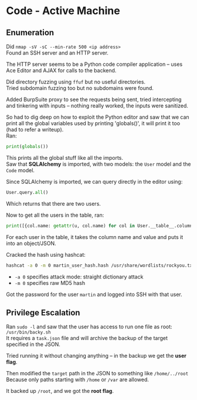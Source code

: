 
# Code - Active Machine

## Enumeration

Did `nmap -sV -sC --min-rate 500 <ip address>`  
Found an SSH server and an HTTP server.

The HTTP server seems to be a Python code compiler application – uses Ace Editor and AJAX for calls to the backend.

Did directory fuzzing using `ffuf` but no useful directories.  
Tried subdomain fuzzing too but no subdomains were found.

Added BurpSuite proxy to see the requests being sent, tried intercepting and tinkering with inputs – nothing really worked, the inputs were sanitized.

So had to dig deep on how to exploit the Python editor and saw that we can print all the global variables used by printing 'globals()', it will print it too (had to refer a writeup).  
Ran:  
```python
print(globals())
```

This prints all the global stuff like all the imports.  
Saw that **SQLAlchemy** is imported, with two models: the `User` model and the `Code` model.

Since SQLAlchemy is imported, we can query directly in the editor using:  
```python
User.query.all()
```
Which returns that there are two users.

Now to get all the users in the table, ran:  
```python
print([{col.name: getattr(u, col.name) for col in User.__table__.columns} for u in User.query.all()])
```

For each user in the table, it takes the column name and value and puts it into an object/JSON.

Cracked the hash using hashcat:  
```bash
hashcat -a 0 -m 0 martin_user_hash.hash /usr/share/wordlists/rockyou.txt.gz
```
- `-a 0` specifies attack mode: straight dictionary attack  
- `-m 0` specifies raw MD5 hash

Got the password for the user `martin` and logged into SSH with that user.

## Privilege Escalation

Ran `sudo -l` and saw that the user has access to run one file as root: `/usr/bin/backy.sh`  
It requires a `task.json` file and will archive the backup of the target specified in the JSON.

Tried running it without changing anything – in the backup we get the **user flag**.

Then modified the `target` path in the JSON to something like `/home/../root`  
Because only paths starting with `/home` or `/var` are allowed.

It backed up `/root`, and we got the **root flag**.
